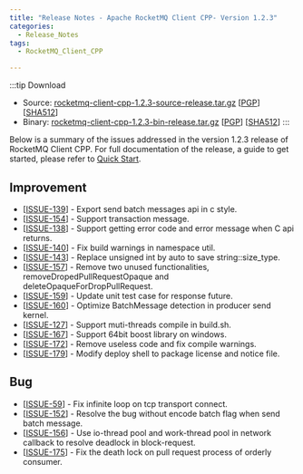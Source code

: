 ```yaml
---
title: "Release Notes - Apache RocketMQ Client CPP- Version 1.2.3"
categories:
  - Release_Notes
tags:
  - RocketMQ_Client_CPP

---
```

:::tip Download
* Source: [rocketmq-client-cpp-1.2.3-source-release.tar.gz](https://archive.apache.org/dist/rocketmq/rocketmq-client-cpp/1.2.3/rocketmq-client-cpp-1.2.3-source-release.tar.gz) [[PGP](https://archive.apache.org/dist/rocketmq/rocketmq-client-cpp/1.2.3/rocketmq-client-cpp-1.2.3-source-release.tar.gz.asc)] [[SHA512](https://archive.apache.org/dist/rocketmq/rocketmq-client-cpp/1.2.3/rocketmq-client-cpp-1.2.3-source-release.tar.gz.sha512)]
* Binary: [rocketmq-client-cpp-1.2.3-bin-release.tar.gz](https://archive.apache.org/dist/rocketmq/rocketmq-client-cpp/1.2.3/rocketmq-client-cpp-1.2.3-bin-release.tar.gz) [[PGP](https://archive.apache.org/dist/rocketmq/rocketmq-client-cpp/1.2.3/rocketmq-client-cpp-1.2.3-bin-release.tar.gz.asc)] [[SHA512](https://archive.apache.org/dist/rocketmq/rocketmq-client-cpp/1.2.3/rocketmq-client-cpp-1.2.3-bin-release.tar.gz.sha512)]
:::
<!--truncate-->
Below is a summary of the issues addressed in the version 1.2.3 release of RocketMQ Client CPP. For full documentation of the release, a guide to get started, please refer to [Quick Start](https://github.com/apache/rocketmq-client-cpp).




## Improvement
<ul>
<li>[<a href='https://github.com/apache/rocketmq-client-cpp/pull/139'>ISSUE-139</a>] -  Export send batch messages api in c style.
</li>
<li>[<a href='https://github.com/apache/rocketmq-client-cpp/pull/154'>ISSUE-154</a>] -  Support transaction message.
</li>
<li>[<a href='https://github.com/apache/rocketmq-client-cpp/pull/138'>ISSUE-138</a>] -  Support getting error code and error message when C api returns.
</li>
<li>[<a href='https://github.com/apache/rocketmq-client-cpp/pull/140'>ISSUE-140</a>] -  Fix build warnings in namespace util.
</li>
<li>[<a href='https://github.com/apache/rocketmq-client-cpp/pull/143'>ISSUE-143</a>] -  Replace unsigned int by auto to save string::size_type.
</li>
<li>[<a href='https://github.com/apache/rocketmq-client-cpp/pull/157'>ISSUE-157</a>] -  Remove two unused functionalities, removeDropedPullRequestOpaque and deleteOpaqueForDropPullRequest.
</li>
<li>[<a href='https://github.com/apache/rocketmq-client-cpp/pull/159'>ISSUE-159</a>] -  Update unit test case for response future.
</li>
<li>[<a href='https://github.com/apache/rocketmq-client-cpp/pull/160'>ISSUE-160</a>] -  Optimize BatchMessage detection in producer send kernel.
</li>
<li>[<a href='https://github.com/apache/rocketmq-client-cpp/pull/127'>ISSUE-127</a>] -  Support muti-threads compile in build.sh.
</li>
<li>[<a href='https://github.com/apache/rocketmq-client-cpp/pull/167'>ISSUE-167</a>] -  Support 64bit boost library on windows.
</li>
<li>[<a href='https://github.com/apache/rocketmq-client-cpp/pull/172'>ISSUE-172</a>] -  Remove useless code and fix compile warnings.
</li>
<li>[<a href='https://github.com/apache/rocketmq-client-cpp/pull/179'>ISSUE-179</a>] -  Modify deploy shell to package license and notice file.
</li>
</ul>

## Bug
<ul>
<li>[<a href='https://github.com/apache/rocketmq-client-cpp/pull/59'>ISSUE-59</a>] -  Fix infinite loop on tcp transport connect. 
</li>
<li>[<a href='https://github.com/apache/rocketmq-client-cpp/pull/152'>ISSUE-152</a>] -  Resolve the bug without encode batch flag when send batch message.
</li>
<li>[<a href='https://github.com/apache/rocketmq-client-cpp/pull/156'>ISSUE-156</a>] -  Use io-thread pool and work-thread pool in network callback to resolve deadlock in block-request.
</li>
<li>[<a href='https://github.com/apache/rocketmq-client-cpp/pull/175'>ISSUE-175</a>] -  Fix the death lock on pull request process of orderly consumer.
</li>
</ul>
                                        
            


